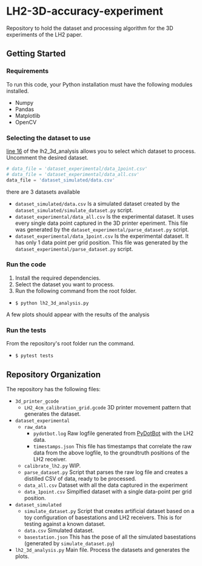 # LH2-3D-accuracy-experiment
Repository to hold the dataset and processing algorithm for the 3D experiments of the LH2 paper.


## Getting Started

### Requirements
To run this code, your Python installation must have the following modules installed.
- Numpy
- Pandas
- Matplotlib
- OpenCV

### Selecting the dataset to use

[line 16](https://github.com/SaidAlvarado/LH2-3D-accuracy-experiment/blob/ec05885f698933a4b7f4334eb4ed30c83dc28873/lh2_3d_analysis.py#L16) of the lh2_3d_analysis allows you to select which dataset to process. Uncomment the desired dataset.
```python
# data_file = 'dataset_experimental/data_1point.csv'
# data_file = 'dataset_experimental/data_all.csv'
data_file = 'dataset_simulated/data.csv'
```

there are 3 datasets available
- `dataset_simulated/data.csv` Is a simulated dataset created by the `dataset_simulated/simulate_dataset.py` script.
- `dataset_experimental/data_all.csv` Is the experimental dataset. It uses every single data point captured in the 3D printer eperiment. This file was generated by the `dataset_experimental/parse_dataset.py` script.
- `dataset_experimental/data_1point.csv` Is the experimental dataset. It has only 1 data point per grid position. This file was generated by the `dataset_experimental/parse_dataset.py` script.

### Run the code

1. Install the required dependencies.
2. Select the dataset you want to process.
3. Run the following command from the root folder.

- `$ python lh2_3d_analysis.py`

A few plots should appear with the results of the analysis

### Run the tests
From the repository's root folder run the command.

- `$ pytest tests`


## Repository Organization

The repository has the following files:

- `3d_printer_gcode`
    - `LH2_4cm_calibration_grid.gcode` 3D printer movement pattern that generates the dataset.
- `dataset_experimental`
    - `raw_data` 
        - `pydotbot.log` Raw logfile generated from [PyDotBot](https://github.com/DotBots/PyDotBot) with the LH2 data.
        - `timestamps.json` This file has timestamps that correlate the raw data from the above logfile, to the groundtruth positions of the LH2 receiver.
    - `calibrate_lh2.py` WIP.
    - `parse_dataset.py` Script that parses the raw log file and creates a distilled CSV of data, ready to be processed.
    - `data_all.csv` Dataset with all the data captured in the experiment
    - `data_1point.csv` Simplfied dataset with a single data-point per grid position.
- `dataset_simulated`
    - `simulate_dataset.py` Script that creates artificial dataset based on a toy configuration of basestations and LH2 receivers. This is for testing against a known dataset.
    - `data.csv` Simulated dataset.
    - `basestation.json` This has the pose of all the simulated basestations (generated by `simulate_dataset.py`)
- `lh2_3d_analysis.py` Main file. Process the datasets and generates the plots.
